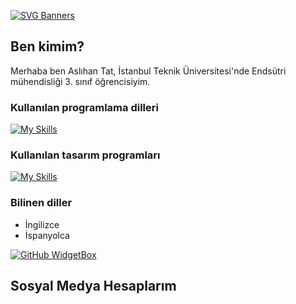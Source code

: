 [![SVG Banners](https://svg-banners.vercel.app/api?type=typeWriter&text1=Merhaba%20Ben%20Aslıhan👨‍💻&width=800&height=400)](https://github.com/Akshay090/svg-banners)
## Ben kimim?
Merhaba ben Aslıhan Tat, İstanbul Teknik Üniversitesi'nde Endsütri mühendisliği 3. sınıf öğrencisiyim.


### Kullanılan programlama dilleri
[![My Skills](https://skillicons.dev/icons?i=c,cpp,py)](https://skillicons.dev)


### Kullanılan tasarım programları
[![My Skills](https://skillicons.dev/icons?i=ai,ps,pr)](https://skillicons.dev)


### Bilinen diller
- İngilizce 
- İspanyolca

[![GitHub WidgetBox](https://github-widgetbox.vercel.app/api/profile?username=aslihantt&data=followers,repositories,stars,commits&theme=viridescent)](https://github.com/aslihantt/github-widgetbox)

## Sosyal Medya Hesaplarım





